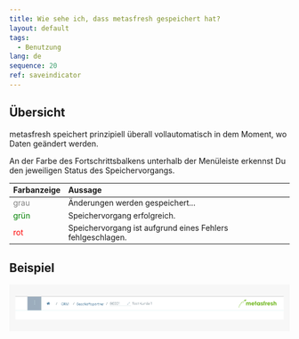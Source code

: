 ```yaml
---
title: Wie sehe ich, dass metasfresh gespeichert hat?
layout: default
tags:
  - Benutzung
lang: de
sequence: 20
ref: saveindicator
---
```


## Übersicht
metasfresh speichert prinzipiell überall vollautomatisch in dem Moment, wo Daten geändert werden.

An der Farbe des Fortschrittsbalkens unterhalb der Menüleiste erkennst Du den jeweiligen Status des Speichervorgangs.

| Farbanzeige | Aussage |
| :--- | :--- |
| <span style="color:grey">grau</span> | Änderungen werden gespeichert... |
| <span style="color:green">grün</span> | Speichervorgang erfolgreich. |
| <span style="color:red">rot</span> | Speichervorgang ist aufgrund eines Fehlers fehlgeschlagen. |

## Beispiel
![](assets/saveindicator2.gif)
